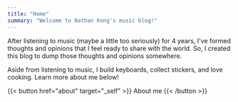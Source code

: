 ```yaml
---
title: "Home"
summary: "Welcome to Nathan Kong's music blog!"
---
```

After listening to music (maybe a little too seriously) for 4 years, I've formed thoughts and opinions that I feel ready to share with the world. So, I created this blog to dump those thoughts and opinions somewhere. 

Aside from listening to music, I build keyboards, collect stickers, and love cooking. Learn more about me below!

{{< button href="about" target="_self" >}} About me {{< /button >}}